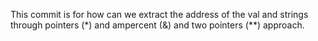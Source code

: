 This commit is for how can we extract the address of the val and strings through pointers (*) and ampercent (&)  and two pointers (**) approach.
